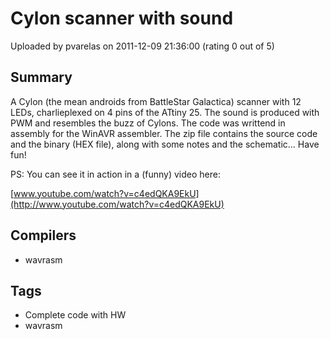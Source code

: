# Cylon scanner with sound

Uploaded by pvarelas on 2011-12-09 21:36:00 (rating 0 out of 5)

## Summary

A Cylon (the mean androids from BattleStar Galactica) scanner with 12 LEDs, charlieplexed on 4 pins of the ATtiny 25. The sound is produced with PWM and resembles the buzz of Cylons. The code was writtend in assembly for the WinAVR assembler. The zip file contains the source code and the binary (HEX file), along with some notes and the schematic... Have fun!


PS: You can see it in action in a (funny) video here:  

[www.youtube.com/watch?v=c4edQKA9EkU](http://www.youtube.com/watch?v=c4edQKA9EkU)

## Compilers

- wavrasm

## Tags

- Complete code with HW
- wavrasm
